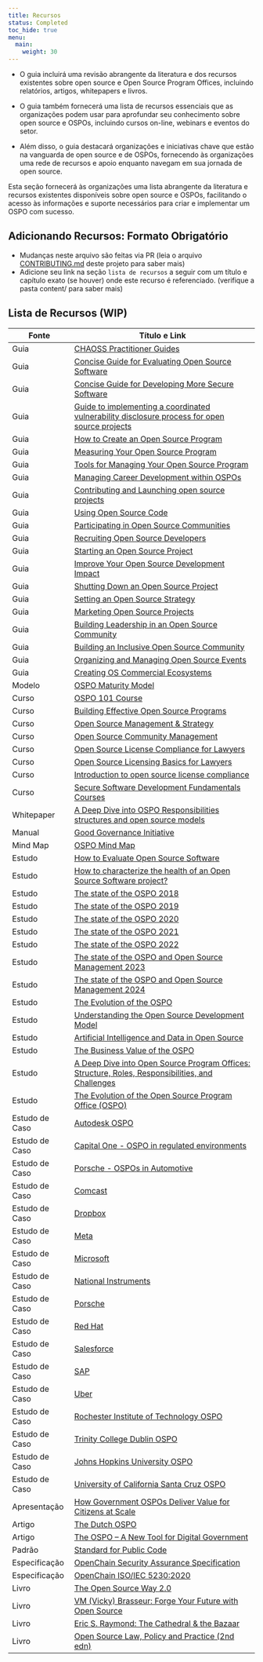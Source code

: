 ```yaml
---
title: Recursos
status: Completed
toc_hide: true
menu:
  main:
    weight: 30
---
```


* O guia incluirá uma revisão abrangente da literatura e dos recursos existentes sobre open source e Open Source Program Offices, incluindo relatórios, artigos, whitepapers e livros.

* O guia também fornecerá uma lista de recursos essenciais que as organizações podem usar para aprofundar seu conhecimento sobre open source e OSPOs, incluindo cursos on-line, webinars e eventos do setor.

* Além disso, o guia destacará organizações e iniciativas chave que estão na vanguarda de open source e de OSPOs, fornecendo às organizações uma rede de recursos e apoio enquanto navegam em sua jornada de open source.

Esta seção fornecerá às organizações uma lista abrangente da literatura e recursos existentes disponíveis sobre open source e OSPOs, facilitando o acesso às informações e suporte necessários para criar e implementar um OSPO com sucesso.

## Adicionando Recursos: Formato Obrigatório

* Mudanças neste arquivo são feitas via PR (leia o arquivo [CONTRIBUTING.md](../../CONTRIBUTING.md) deste projeto para saber mais)
* Adicione seu link na seção `lista de recursos` a seguir com um título e capítulo exato (se houver) onde este recurso é referenciado. (verifique a pasta content/ para saber mais)

## Lista de Recursos (WIP)

| Fonte | Título e Link |
|--------|----------------|
| Guia | [CHAOSS Practitioner Guides](https://chaoss.community/about-chaoss-practitioner-guides/)
| Guia | [Concise Guide for Evaluating Open Source Software](https://github.com/ossf/wg-best-practices-os-developers/blob/main/docs/Concise-Guide-for-Evaluating-Open-Source-Software.md#readme)
| Guia | [Concise Guide for Developing More Secure Software](https://github.com/ossf/wg-best-practices-os-developers/blob/main/docs/Concise-Guide-for-Evaluating-Open-Source-Software.md#readme)
| Guia | [Guide to implementing a coordinated vulnerability disclosure process for open source projects](https://github.com/ossf/oss-vulnerability-guide/blob/main/maintainer-guide.md#readme)
| Guia | [How to Create an Open Source Program](https://todogroup.org/resources/guides/how-to-create-an-open-source-program-office/)
| Guia | [Measuring Your Open Source Program](https://todogroup.org/resources/guides/measuring-your-open-source-programs-success/)
| Guia | [Tools for Managing Your Open Source Program](https://todogroup.org/resources/guides/tools-for-managing-open-source-programs/)
| Guia | [Managing Career Development within OSPOs](https://todogroup.org/resources/guides/managing-career-development-within-ospos/)
| Guia | [Contributing and Launching open source projects](https://todogroup.org/resources/guides/a-guide-to-outbound-open-source-software/)
| Guia | [Using Open Source Code](https://todogroup.org/resources/guides/using-open-source-code/)
| Guia | [Participating in Open Source Communities](https://todogroup.org/resources/guides/participating-in-open-source-communities/)
| Guia | [Recruiting Open Source Developers](https://todogroup.org/resources/guides/recruiting-open-source-developers/)
| Guia | [Starting an Open Source Project](https://todogroup.org/resources/guides/starting-an-open-source-project/)
| Guia | [Improve Your Open Source Development Impact](https://todogroup.org/resources/guides/improve-your-open-source-development-impact/)
| Guia | [Shutting Down an Open Source Project](https://todogroup.org/resources/guides/shutting-down-an-open-source-project/)
| Guia | [Setting an Open Source Strategy](https://todogroup.org/resources/guides/setting-an-open-source-strategy/)
| Guia | [Marketing Open Source Projects](https://todogroup.org/resources/guides/marketing-open-source-projects/)
| Guia | [Building Leadership in an Open Source Community](https://todogroup.org/resources/guides/building-leadership-in-an-open-source-community/)
| Guia | [Building an Inclusive Open Source Community](https://todogroup.org/resources/guides/building-an-inclusive-open-source-community/)
| Guia | [Organizing and Managing Open Source Events](https://todogroup.org/resources/guides/organizing-and-managing-open-source-events/)
| Guia | [Creating OS Commercial Ecosystems](https://todogroup.org/resources/guides/creating-an-open-source-commercial-ecosystem/)
| Modelo | [OSPO Maturity Model](https://www.linuxfoundation.org/research/the-evolution-of-the-open-source-program-office-ospo)
| Curso | [OSPO 101 Course](https://github.com/todogroup/ospo-career-path/)
| Curso | [Building Effective Open Source Programs](https://training.linuxfoundation.org/training/building-effective-open-source-programs/)
| Curso | [Open Source Management & Strategy](https://training.linuxfoundation.org/training/open-source-management-strategy/)
| Curso | [Open Source Community Management](https://training.linuxfoundation.org/training/open-source-community-management/)
| Curso | [Open Source License Compliance for Lawyers](https://training.linuxfoundation.org/training/open-source-license-compliance-for-lawyers/)
| Curso | [Open Source Licensing Basics for Lawyers](https://training.linuxfoundation.org/training/open-source-licensing-basics-for-lawyers/)
| Curso | [Introduction to open source license compliance](https://training.linuxfoundation.org/training/introduction-to-open-source-license-compliance-management-lfc193/)
| Curso | [Secure Software Development Fundamentals Courses](https://openssf.org/training/courses/)
| Whitepaper | [A Deep Dive into OSPO Responsibilities structures and open source models](https://www.linuxfoundation.org/tools/a-deep-dive-into-open-source-program-offices/)
| Manual | [Good Governance Initiative](https://ospo.zone/ggi/)
| Mind Map | [OSPO Mind Map](https://ospomindmap.todogroup.org/)
| Estudo | [How to Evaluate Open Source Software](https://dwheeler.com/oss_fs_eval.html)
| Estudo | [How to characterize the health of an Open Source Software project?](https://doi.org/10.1145/3555051.3555067)
| Estudo | [The state of the OSPO 2018](https://github.com/todogroup/osposurvey)
| Estudo | [The state of the OSPO 2019](https://github.com/todogroup/osposurvey)
| Estudo | [The state of the OSPO 2020](https://github.com/todogroup/osposurvey)
| Estudo | [The state of the OSPO 2021](https://github.com/todogroup/osposurvey)
| Estudo | [The state of the OSPO 2022](https://github.com/todogroup/osposurvey)
| Estudo | [The state of the OSPO and Open Source Management 2023](https://www.linuxfoundation.org/research/ospo-2023)
| Estudo | [The state of the OSPO and Open Source Management 2024](https://www.linuxfoundation.org/research/ospo-2024)
| Estudo | [The Evolution of the OSPO](https://linuxfoundation.org/tools/the-evolution-of-the-open-source-program-office-ospo/)
| Estudo | [Understanding the Open Source Development Model](https://derkling.matbug.net/_media/docs:lf_os_dev_model.pdf)
| Estudo | [Artificial Intelligence and Data in Open Source](https://www.linuxfoundation.org/research/artificial-intelligence-and-data-in-open-source)
| Estudo | [The Business Value of the OSPO](https://www.linuxfoundation.org/research/business-value-of-ospo)
| Estudo | [A Deep Dive into Open Source Program Offices: Structure, Roles, Responsibilities, and Challenges](https://www.linuxfoundation.org/research/a-deep-dive-into-open-source-program-offices)
| Estudo | [The Evolution of the Open Source Program Office (OSPO)](https://www.linuxfoundation.org/research/the-evolution-of-the-open-source-program-office-ospo)
| Estudo de Caso | [Autodesk OSPO](https://todogroup.org/resources/case-studies/autodesk/)
| Estudo de Caso | [Capital One - OSPO in regulated environments](https://todogroup.org/resources/case-studies/capitalone/)
| Estudo de Caso | [Porsche - OSPOs in Automotive](https://todogroup.org/resources/case-studies/porsche/)
| Estudo de Caso | [Comcast](https://todogroup.org/resources/case-studies/comcast/)
| Estudo de Caso | [Dropbox](https://todogroup.org/resources/case-studies/dropbox/)
| Estudo de Caso | [Meta](https://todogroup.org/resources/case-studies/facebook/)
| Estudo de Caso | [Microsoft](https://todogroup.org/resources/case-studies/microsoft/)
| Estudo de Caso | [National Instruments](https://todogroup.org/resources/case-studies/ni/)
| Estudo de Caso | [Porsche](https://todogroup.org/resources/case-studies/porsche/)
| Estudo de Caso | [Red Hat](https://todogroup.org/resources/case-studies/redhat/)
| Estudo de Caso | [Salesforce](https://todogroup.org/resources/case-studies/salesforce/)
| Estudo de Caso | [SAP](https://todogroup.org/resources/case-studies/sap/)
| Estudo de Caso | [Uber](https://todogroup.org/resources/case-studies/uber/)
| Estudo de Caso | [Rochester Institute of Technology OSPO](https://www.rit.edu/news/rit-creates-openrit-university-wide-initiative-all-things-open)
| Estudo de Caso | [Trinity College Dublin OSPO](https://ospoplusplus.org/resource/trinity-college-dublin-ospo/)
| Estudo de Caso | [Johns Hopkins University OSPO](https://ospoplusplus.org/resource/johns-hopkins-university-ospo/)
| Estudo de Caso | [University of California Santa Cruz OSPO](https://ospoplusplus.org/resource/ospo-uc-santa-cruz/)
| Apresentação| [How Government OSPOs Deliver Value for Citizens at Scale](https://youtu.be/uX1ULoGR6lg)
| Artigo | [The Dutch OSPO](https://joinup.ec.europa.eu/collection/open-source-observatory-osor/news/dutch-digitalisation-minister-announces-ospo-creation)
| Artigo | [The OSPO – A New Tool for Digital Government](https://openforumeurope.org/publications/the-ospo-a-new-tool-for-digital-government/)
| Padrão | [Standard for Public Code](https://standard.publiccode.net/)
| Especificação | [OpenChain Security Assurance Specification](https://www.openchainproject.org/security-assurance)
| Especificação | [OpenChain ISO/IEC 5230:2020](https://www.openchainproject.org/license-compliance)
| Livro | [The Open Source Way 2.0](https://www.theopensourceway.org/the_open_source_way-guidebook-2.0.html)
| Livro | [VM (Vicky) Brasseur: Forge Your Future with Open Source](https://www.oreilly.com/library/view/forge-your-future/9781680506389/f_0000.xhtml)
| Livro | [Eric S. Raymond: The Cathedral & the Bazaar](https://www.oreilly.com/library/view/the-cathedral/0596001088/)
| Livro | [Open Source Law, Policy and Practice (2nd edn)](https://academic.oup.com/book/44727)
